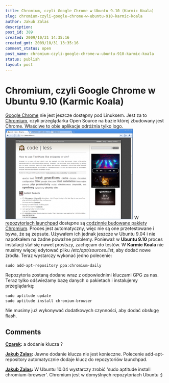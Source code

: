 ```yaml
---
title: Chromium, czyli Google Chrome w Ubuntu 9.10 (Karmic Koala)
slug: chromium-czyli-google-chrome-w-ubuntu-910-karmic-koala
author: Jakub Zalas
description: 
post_id: 389
created: 2009/10/31 14:35:16
created_gmt: 2009/10/31 13:35:16
comment_status: open
post_name: chromium-czyli-google-chrome-w-ubuntu-910-karmic-koala
status: publish
layout: post
---
```


<!--Google Chrome nie jest jeszcze dostępny pod Linuksem. Jest za to Chromium, czyli przeglądarka Open Source na bazie której zbudowany jest Chrome. Właściwe to obie aplikacje odróżnia tylko logo.-->

# Chromium, czyli Google Chrome w Ubuntu 9.10 (Karmic Koala)

[Google Chrome](http://www.google.com/chrome) nie jest jeszcze dostępny pod Linuksem. Jest za to [Chromium](http://www.chromium.org/), czyli przeglądarka Open Source na bazie której zbudowany jest Chrome. Właściwe to obie aplikacje odróżnia tylko logo. ![Chromium - Google Chrome w Ubuntu 9.10 \(Karmic Koala\)](/uploads/wp//2009/10/chromium-400x284.png) W [repozytoriach launchpad](https://launchpad.net/chromium-browser) dostępne są [codzinnie budowane pakiety Chromium](https://edge.launchpad.net/~chromium-daily/+archive/ppa). Proces jest automatyczny, więc nie są one przetestowane i bywa, że są zepsute. Używałem ich jednak jeszcze w Ubuntu 9.04 i nie napotkałem na żadne poważne problemy. Ponieważ w **Ubuntu 9.10** proces instalacji stał się nawet prostszy, zachęcam do testów. W **Karmic Koala** nie musimy więcej edytować pliku _/etc/apt/sources.list_, aby dodać nowe źródła. Teraz wystarczy wykonać jedno polecenie: 
    
    
    sudo add-apt-repository ppa:chromium-daily

Repozytoria zostaną dodane wraz z odpowiednimi kluczami GPG za nas. Teraz tylko odświeżamy bazę danych o pakietach i instalujemy przeglądarkę: 
    
    
    sudo aptitude update
    sudo aptitude install chromium-browser

Nie musimy już wykonywać dodatkowych czynności, aby dodać obsługę flash.

## Comments

**[Czarek](#2982 "2009-12-28 03:07:03"):** a dodanie klucza ?

**[Jakub Zalas](#2983 "2010-01-02 03:00:54"):** Jawne dodanie klucza nie jest konieczne. Polecenie add-apt-repository automatycznie dodaje klucz do repozytoriów launchpad.

**[Jakub Zalas](#2998 "2010-04-30 05:52:54"):** W Ubuntu 10.04 wystarczy zrobić 'sudo aptitude install chromium-browser'. Chromium jest w domyślnych repozytoriach Ubuntu :)

